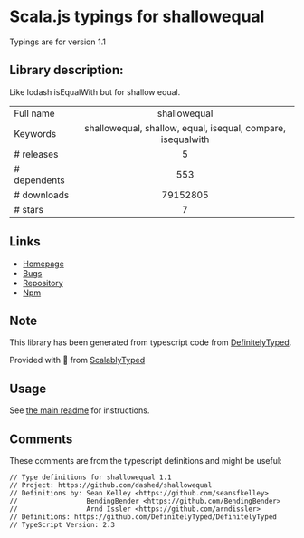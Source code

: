 
# Scala.js typings for shallowequal

Typings are for version 1.1

## Library description:
Like lodash isEqualWith but for shallow equal.

|                    |                 |
| ------------------ | :-------------: |
| Full name          | shallowequal |
| Keywords           | shallowequal, shallow, equal, isequal, compare, isequalwith |
| # releases         | 5 |
| # dependents       | 553 |
| # downloads        | 79152805 |
| # stars            | 7 |

## Links
- [Homepage](https://github.com/dashed/shallowequal#readme)
- [Bugs](https://github.com/dashed/shallowequal/issues)
- [Repository](https://github.com/dashed/shallowequal)
- [Npm](https://www.npmjs.com/package/shallowequal)
    


## Note
This library has been generated from typescript code from [DefinitelyTyped](https://definitelytyped.org).

Provided with :purple_heart: from [ScalablyTyped](https://github.com/oyvindberg/ScalablyTyped)

## Usage
See [the main readme](../../readme.md) for instructions.

## Comments

These comments are from the typescript definitions and might be useful:
```
// Type definitions for shallowequal 1.1
// Project: https://github.com/dashed/shallowequal
// Definitions by: Sean Kelley <https://github.com/seansfkelley>
//                 BendingBender <https://github.com/BendingBender>
//                 Arnd Issler <https://github.com/arndissler>
// Definitions: https://github.com/DefinitelyTyped/DefinitelyTyped
// TypeScript Version: 2.3

```

